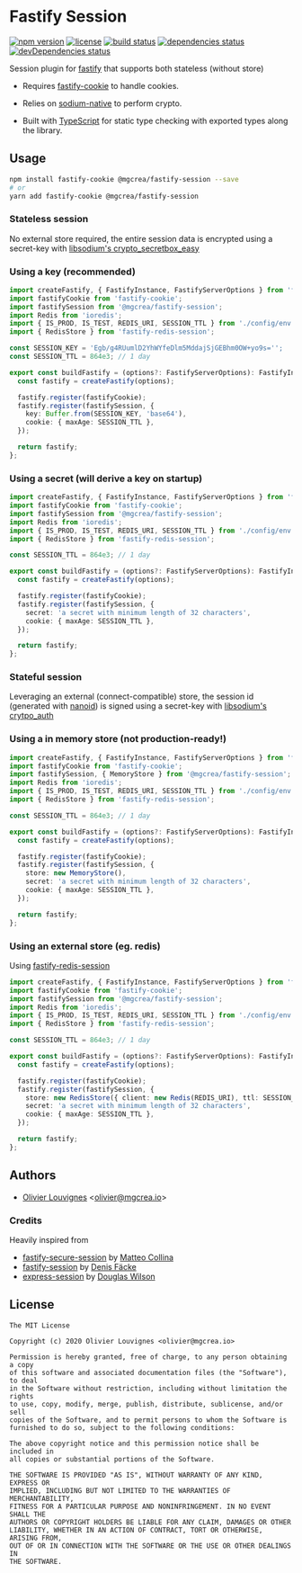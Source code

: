 # Fastify Session

[![npm version](https://img.shields.io/npm/v/fastify-redis-session.svg)](https://github.com/mgcrea/fastify-redis-session/releases)
[![license](https://img.shields.io/npm/l/fastify-redis-session)](https://tldrlegal.com/license/mit-license)
[![build status](https://img.shields.io/github/workflow/status/mgcrea/fastify-redis-session/ci)](https://github.com/mgcrea/fastify-redis-session/actions)
[![dependencies status](https://img.shields.io/david/mgcrea/fastify-redis-session)](https://david-dm.org/mgcrea/fastify-redis-session)
[![devDependencies status](https://img.shields.io/david/dev/mgcrea/fastify-redis-session)](https://david-dm.org/mgcrea/fastify-redis-session?type=dev)

Session plugin for [fastify](https://github.com/fastify/fastify) that supports both stateless (without store)

- Requires [fastify-cookie](https://github.com/fastify/fastify-cookiek) to handle cookies.

- Relies on [sodium-native](https://github.com/sodium-friends/sodium-native) to perform crypto.

- Built with [TypeScript](https://www.typescriptlang.org/) for static type checking with exported types along the
  library.

## Usage

```bash
npm install fastify-cookie @mgcrea/fastify-session --save
# or
yarn add fastify-cookie @mgcrea/fastify-session
```

### Stateless session

No external store required, the entire session data is encrypted using a secret-key with
[libsodium's crypto_secretbox_easy](https://libsodium.gitbook.io/doc/secret-key_cryptography/secretbox)

### Using a key (recommended)

```ts
import createFastify, { FastifyInstance, FastifyServerOptions } from 'fastify';
import fastifyCookie from 'fastify-cookie';
import fastifySession from '@mgcrea/fastify-session';
import Redis from 'ioredis';
import { IS_PROD, IS_TEST, REDIS_URI, SESSION_TTL } from './config/env';
import { RedisStore } from 'fastify-redis-session';

const SESSION_KEY = 'Egb/g4RUumlD2YhWYfeDlm5MddajSjGEBhm0OW+yo9s='';
const SESSION_TTL = 864e3; // 1 day

export const buildFastify = (options?: FastifyServerOptions): FastifyInstance => {
  const fastify = createFastify(options);

  fastify.register(fastifyCookie);
  fastify.register(fastifySession, {
    key: Buffer.from(SESSION_KEY, 'base64'),
    cookie: { maxAge: SESSION_TTL },
  });

  return fastify;
};
```

### Using a secret (will derive a key on startup)

```ts
import createFastify, { FastifyInstance, FastifyServerOptions } from 'fastify';
import fastifyCookie from 'fastify-cookie';
import fastifySession from '@mgcrea/fastify-session';
import Redis from 'ioredis';
import { IS_PROD, IS_TEST, REDIS_URI, SESSION_TTL } from './config/env';
import { RedisStore } from 'fastify-redis-session';

const SESSION_TTL = 864e3; // 1 day

export const buildFastify = (options?: FastifyServerOptions): FastifyInstance => {
  const fastify = createFastify(options);

  fastify.register(fastifyCookie);
  fastify.register(fastifySession, {
    secret: 'a secret with minimum length of 32 characters',
    cookie: { maxAge: SESSION_TTL },
  });

  return fastify;
};
```

### Stateful session

Leveraging an external (connect-compatible) store, the session id (generated with
[nanoid](https://github.com/ai/nanoid)) is signed using a secret-key with
[libsodium's crytpo_auth](https://libsodium.gitbook.io/doc/secret-key_cryptography/secret-key_authentication)

### Using a in memory store (not production-ready!)

```ts
import createFastify, { FastifyInstance, FastifyServerOptions } from 'fastify';
import fastifyCookie from 'fastify-cookie';
import fastifySession, { MemoryStore } from '@mgcrea/fastify-session';
import Redis from 'ioredis';
import { IS_PROD, IS_TEST, REDIS_URI, SESSION_TTL } from './config/env';
import { RedisStore } from 'fastify-redis-session';

const SESSION_TTL = 864e3; // 1 day

export const buildFastify = (options?: FastifyServerOptions): FastifyInstance => {
  const fastify = createFastify(options);

  fastify.register(fastifyCookie);
  fastify.register(fastifySession, {
    store: new MemoryStore(),
    secret: 'a secret with minimum length of 32 characters',
    cookie: { maxAge: SESSION_TTL },
  });

  return fastify;
};
```

### Using an external store (eg. redis)

Using [fastify-redis-session](https://github.com/mgcrea/fastify-redis-session)

```ts
import createFastify, { FastifyInstance, FastifyServerOptions } from 'fastify';
import fastifyCookie from 'fastify-cookie';
import fastifySession from '@mgcrea/fastify-session';
import Redis from 'ioredis';
import { IS_PROD, IS_TEST, REDIS_URI, SESSION_TTL } from './config/env';
import { RedisStore } from 'fastify-redis-session';

const SESSION_TTL = 864e3; // 1 day

export const buildFastify = (options?: FastifyServerOptions): FastifyInstance => {
  const fastify = createFastify(options);

  fastify.register(fastifyCookie);
  fastify.register(fastifySession, {
    store: new RedisStore({ client: new Redis(REDIS_URI), ttl: SESSION_TTL }),
    secret: 'a secret with minimum length of 32 characters',
    cookie: { maxAge: SESSION_TTL },
  });

  return fastify;
};
```

## Authors

- [Olivier Louvignes](https://github.com/mgcrea) <<olivier@mgcrea.io>>

### Credits

Heavily inspired from

- [fastify-secure-session](https://github.com/fastify/fastify-secure-session) by
  [Matteo Collina](https://github.com/mcollina)
- [fastify-session](https://github.com/SerayaEryn/fastify-session) by [Denis Fäcke](https://github.com/SerayaEryn)
- [express-session](https://github.com/expressjs/session) by [Douglas Wilson](https://github.com/dougwilson)

## License

```
The MIT License

Copyright (c) 2020 Olivier Louvignes <olivier@mgcrea.io>

Permission is hereby granted, free of charge, to any person obtaining a copy
of this software and associated documentation files (the "Software"), to deal
in the Software without restriction, including without limitation the rights
to use, copy, modify, merge, publish, distribute, sublicense, and/or sell
copies of the Software, and to permit persons to whom the Software is
furnished to do so, subject to the following conditions:

The above copyright notice and this permission notice shall be included in
all copies or substantial portions of the Software.

THE SOFTWARE IS PROVIDED "AS IS", WITHOUT WARRANTY OF ANY KIND, EXPRESS OR
IMPLIED, INCLUDING BUT NOT LIMITED TO THE WARRANTIES OF MERCHANTABILITY,
FITNESS FOR A PARTICULAR PURPOSE AND NONINFRINGEMENT. IN NO EVENT SHALL THE
AUTHORS OR COPYRIGHT HOLDERS BE LIABLE FOR ANY CLAIM, DAMAGES OR OTHER
LIABILITY, WHETHER IN AN ACTION OF CONTRACT, TORT OR OTHERWISE, ARISING FROM,
OUT OF OR IN CONNECTION WITH THE SOFTWARE OR THE USE OR OTHER DEALINGS IN
THE SOFTWARE.
```
